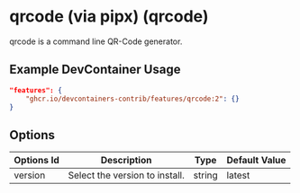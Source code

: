 
# qrcode (via pipx) (qrcode)

qrcode is a command line QR-Code generator.

## Example DevContainer Usage

```json
"features": {
    "ghcr.io/devcontainers-contrib/features/qrcode:2": {}
}
```

## Options

| Options Id | Description | Type | Default Value |
|-----|-----|-----|-----|
| version | Select the version to install. | string | latest |


